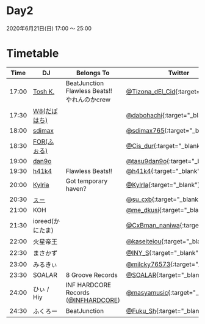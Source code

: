 # Day2

2020年6月21日(日) 17:00 ～ 25:00

# Timetable

| Time  | DJ | Belongs To | Twitter |
| ------ | ------ | ------ | ------ |
| 17:00 | [Tosh K.](../setlist/day2/01_tosh_k.md) | BeatJunction <br> Flawless Beats!! <br> やれんのかcrew | [@Tizona_dEl_Cid](https://twitter.com/Tizona_dEl_Cid){:target="_blank"}  |
| 17:30 | [W8(だぼはち)](../setlist/day2/02_w8.md) |  | [@dabohachi](https://twitter.com/dabohachi){:target="_blank"}  |
| 18:00 | [sdimax](../setlist/day2/03_sdimax.md)|  | [@sdimax765](https://twitter.com/sdimax765){:target="_blank"}  |
| 18:30 | [FOR(ふぉる)](../setlist/day2/04_for.md) | | [@Cis_dur](https://twitter.com/Cis_dur){:target="_blank"}  |
| 19:00 | [dan9o](../setlist/day2/05_dan9o.md) |  | [@tasu9dan9o](https://twitter.com/tasu9dan9o){:target="_blank"}   |
| 19:30 | [h41k4](../setlist/day2/06_h41k4.md) | Flawless Beats!! | [@h41k4](https://twitter.com/h41k4){:target="_blank"}  |
| 20:00 | [Kylria](../setlist/day2/07_Kylria.md) | Got temporary haven? | [@KylrIa](https://twitter.com/KylrIa){:target="_blank"}  |
| 20:30 | [ㇲ－](../setlist/day2/08_su.md) | | [@su_cxb](https://twitter.com/su_cxb){:target="_blank"}  |
| 21:00 | KOH | | [@me_dkusi](https://twitter.com/me_dkusi){:target="_blank"}  |
| 21:30 | ioreed(かにたま) | | [@CxBman_naniwa](https://twitter.com/CxBman_naniwa){:target="_blank"}  |
| 22:00 | 火星帝王 | | [@kaseiteiou](https://twitter.com/kaseiteiou){:target="_blank"}  |
| 22:30 | まさかず | | [@INY_S](https://twitter.com/INY_S){:target="_blank"}  |
| 23:00 | みるきぃ | | [@milcky76573](https://twitter.com/milcky76573){:target="_blank"}  |
| 23:30 | SOALAR | 8 Groove Records | [@SOALAR](https://twitter.com/SOALAR){:target="_blank"}  |
| 24:00 | ひぃ / Hiy | INF HARDCORE Records ([@INFHARDCORE](https://twitter.com/INFHARDCORE)) | [@masyamusic](https://twitter.com/masyamusic){:target="_blank"}  |
| 24:30 | ふくろー | BeatJunction | [@Fuku_Sh](https://twitter.com/Fuku_Sh){:target="_blank"}  |
